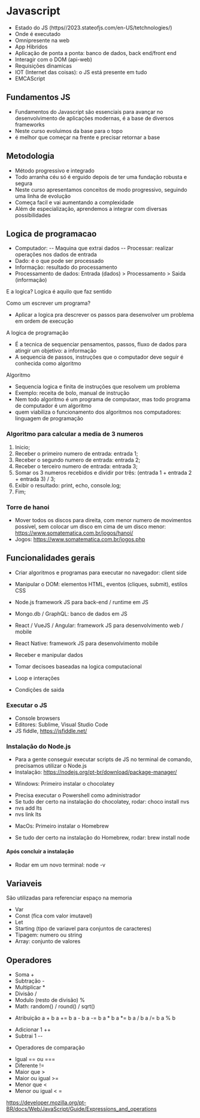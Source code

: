 # Javascript
- Estado do JS (https//2023.stateofjs.com/en-US/tetchnologies/)
- Onde é executado
- Omnipresente na web
- App Hibridos
- Aplicação de ponta a ponta: banco de dados, back end/front end
- Interagir com o DOM (api-web)
- Requisições dinamicas
- IOT (Internet das coisas): o JS está presente em tudo
- EMCAScript

## Fundamentos JS
- Fundamentos do Javascript são essenciais para avançar no desenvolvimento de aplicações modernas, é a base de diversos frameworks
- Neste curso evoluimos da base para o topo
- é melhor que começar na frente e precisar retornar a base

## Metodologia
- Método progressivo e integrado
- Todo arranha céu só é erguido depois de ter uma fundação robusta e segura
- Neste curso apresentamos conceitos de modo progressivo, seguindo uma linha de evolução
- Começa facil e vai aumentando a complexidade
- Além de especialização, aprendemos a integrar com diversas possibilidades

## Logica de programacao
- Computador:
  -- Maquina que extrai dados
  -- Processar: realizar operações nos dados de entrada
- Dado: é o que pode ser processado
- Informação: resultado do processamento
- Processamento de dados: Entrada (dados) > Processamento > Saida (informação)

E a logica?
Logica é aquilo que faz sentido

Como um escrever um programa?
- Aplicar a logica pra descrever os passos para desenvolver um problema em ordem de execução

A logica de programação
- É a tecnica de sequenciar pensamentos, passos, fluxo de dados para atingir um objetivo: a informação
- A sequencia de passos, instruções que o computador deve seguir é conhecida como algoritmo

Algoritmo
- Sequencia logica e finita de instruções que resolvem um problema
- Exemplo: receita de bolo, manual de instrução
- Nem todo algoritmo é um programa de computaor, mas todo programa de computador é um algoritmo
- quem viabiliza o funcionamento dos algoritmos nos computadores: linguagem de programação

### Algoritmo para calcular a media de 3 numeros
1. Inicio;
2. Receber o primeiro numero de entrada: entrada 1;
3. Receber o segundo numero de entrada: entrada 2;
4. Receber o terceiro numero de entrada: entrada 3;
5. Somar os 3 numeros recebidos e dividir por três: (entrada 1 + entrada 2 + entrada 3) / 3;
6. Exibir o resultado: print, echo, console.log;
7. Fim;

### Torre de hanoi
- Mover todos os discos para direita, com menor numero de movimentos possivel, sem colocar um disco em cima de um disco menor: https://www.somatematica.com.br/jogos/hanoi/
- Jogos: https://www.somatematica.com.br/jogos.php

## Funcionalidades gerais
- Criar algoritmos e programas para executar no navegador: client side
- Manipular o DOM: elementos HTML, eventos (cliques, submit), estilos CSS
- Node.js framework JS para back-end / runtime em JS
- Mongo.db / GraphQL: banco de dados em JS
- React / VueJS / Angular: framework JS para desenvolvimento web / mobile
- React Native: framework JS para desenvolvimento mobile

- Receber e manipular dados
- Tomar decisoes baseadas na logica computacional
- Loop e interações
- Condições de saida

### Executar o JS
- Console browsers
- Editores: Sublime, Visual Studio Code
- JS fiddle, https://jsfiddle.net/

### Instalação do Node.js
- Para a gente conseguir executar scripts de JS no terminal de comando, precisamos utilizar o Node.js
- Instalação: https://nodejs.org/pt-br/download/package-manager/

* Windows: Primeiro instalar o chocolatey
- Precisa executar o Powershell como administrador
- Se tudo der certo na instalação do chocolatey, rodar: choco install nvs
- nvs add lts
- nvs link lts

* MacOs: Primeiro instalar o Homebrew
- Se tudo der certo na instalação do Homebrew, rodar: brew install node

#### Após concluir a instalação
- Rodar em um novo terminal: node -v

## Variaveis
São utilizadas para referenciar espaço na memoria

- Var
- Const (fica com valor imutavel)
- Let
- Starting (tipo de variavel para conjuntos de caracteres)
- Tipagem: numero ou string
- Array: conjunto de valores

## Operadores
- Soma +
- Subtração -
- Multiplicar *
- Divisão /
- Modulo (resto de divisão) %
- Math: random() / round() / sqrt()

* Atribuição
a + b
a += b
a - b
a -= b
a * b
a *= b
a / b
a /= b
a % b
- Adicionar 1 ++
- Subtrai 1 --

* Operadores de comparação
- Igual == ou ===
- Diferente !=
- Maior que >
- Maior ou igual >=
- Menor que <
- Menor ou igual < =

https://developer.mozilla.org/pt-BR/docs/Web/JavaScript/Guide/Expressions_and_operations
